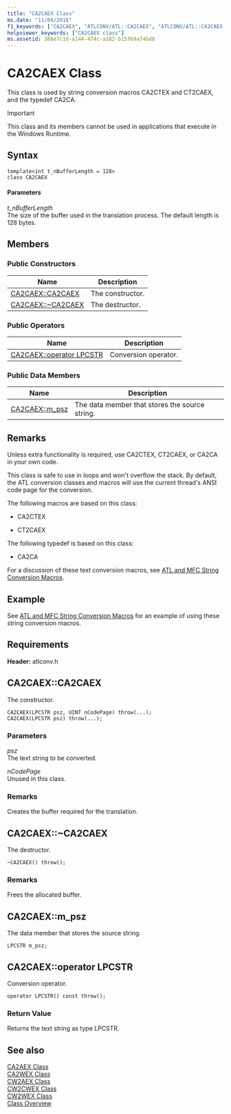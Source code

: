 ```yaml
---
title: "CA2CAEX Class"
ms.date: "11/04/2016"
f1_keywords: ["CA2CAEX", "ATLCONV/ATL::CA2CAEX", "ATLCONV/ATL::CA2CAEX::CA2CAEX", "ATLCONV/ATL::CA2CAEX::m_psz"]
helpviewer_keywords: ["CA2CAEX class"]
ms.assetid: 388e7c1d-a144-474c-a182-b15f69a74bd8
---
```

# CA2CAEX Class

This class is used by string conversion macros CA2CTEX and CT2CAEX, and the typedef CA2CA.

> [!IMPORTANT]
> This class and its members cannot be used in applications that execute in the Windows Runtime.

## Syntax

```
template<int t_nBufferLength = 128>
class CA2CAEX
```

#### Parameters

*t_nBufferLength*<br/>
The size of the buffer used in the translation process. The default length is 128 bytes.

## Members

### Public Constructors

|Name|Description|
|----------|-----------------|
|[CA2CAEX::CA2CAEX](#ca2caex)|The constructor.|
|[CA2CAEX::~CA2CAEX](#dtor)|The destructor.|

### Public Operators

|Name|Description|
|----------|-----------------|
|[CA2CAEX::operator LPCSTR](#operator_lpcstr)|Conversion operator.|

### Public Data Members

|Name|Description|
|----------|-----------------|
|[CA2CAEX::m_psz](#m_psz)|The data member that stores the source string.|

## Remarks

Unless extra functionality is required, use CA2CTEX, CT2CAEX, or CA2CA in your own code.

This class is safe to use in loops and won't overflow the stack. By default, the ATL conversion classes and macros will use the current thread's ANSI code page for the conversion.

The following macros are based on this class:

- CA2CTEX

- CT2CAEX

The following typedef is based on this class:

- CA2CA

For a discussion of these text conversion macros, see [ATL and MFC String Conversion Macros](string-conversion-macros.md).

## Example

See [ATL and MFC String Conversion Macros](string-conversion-macros.md) for an example of using these string conversion macros.

## Requirements

**Header:** atlconv.h

## <a name="ca2caex"></a> CA2CAEX::CA2CAEX

The constructor.

```
CA2CAEX(LPCSTR psz, UINT nCodePage) throw(...);
CA2CAEX(LPCSTR psz) throw(...);
```

### Parameters

*psz*<br/>
The text string to be converted.

*nCodePage*<br/>
Unused in this class.

### Remarks

Creates the buffer required for the translation.

## <a name="dtor"></a> CA2CAEX::~CA2CAEX

The destructor.

```
~CA2CAEX() throw();
```

### Remarks

Frees the allocated buffer.

## <a name="m_psz"></a> CA2CAEX::m_psz

The data member that stores the source string.

```
LPCSTR m_psz;
```

## <a name="operator_lpcstr"></a> CA2CAEX::operator LPCSTR

Conversion operator.

```
operator LPCSTR() const throw();
```

### Return Value

Returns the text string as type LPCSTR.

## See also

[CA2AEX Class](../../atl/reference/ca2aex-class.md)<br/>
[CA2WEX Class](../../atl/reference/ca2wex-class.md)<br/>
[CW2AEX Class](../../atl/reference/cw2aex-class.md)<br/>
[CW2CWEX Class](../../atl/reference/cw2cwex-class.md)<br/>
[CW2WEX Class](../../atl/reference/cw2wex-class.md)<br/>
[Class Overview](../../atl/atl-class-overview.md)
